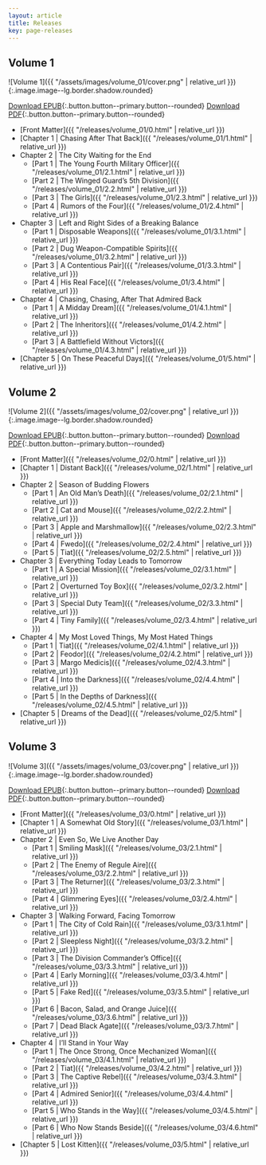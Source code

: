 ```yaml
---
layout: article
title: Releases
key: page-releases
---
```


## Volume 1

![Volume 1]({{ "/assets/images/volume_01/cover.png" | relative_url }}){:.image.image--lg.border.shadow.rounded}

[Download EPUB](#){:.button.button--primary.button--rounded}
[Download PDF](#){:.button.button--primary.button--rounded}

-   [Front Matter]({{ "/releases/volume_01/0.html" | relative_url }})
-   [Chapter 1 \| Chasing After That Back]({{ "/releases/volume_01/1.html" | relative_url }})
-   Chapter 2 \| The City Waiting for the End
    -   [Part 1 \| The Young Fourth Military Officer]({{ "/releases/volume_01/2.1.html" | relative_url }})
    -   [Part 2 \| The Winged Guard’s 5th Division]({{ "/releases/volume_01/2.2.html" | relative_url }})
    -   [Part 3 \| The Girls]({{ "/releases/volume_01/2.3.html" | relative_url }})
    -   [Part 4 \| Rumors of the Four]({{ "/releases/volume_01/2.4.html" | relative_url }})
-   Chapter 3 \| Left and Right Sides of a Breaking Balance
    -   [Part 1 \| Disposable Weapons]({{ "/releases/volume_01/3.1.html" | relative_url }})
    -   [Part 2 \| Dug Weapon-Compatible Spirits]({{ "/releases/volume_01/3.2.html" | relative_url }})
    -   [Part 3 \| A Contentious Pair]({{ "/releases/volume_01/3.3.html" | relative_url }})
    -   [Part 4 \| His Real Face]({{ "/releases/volume_01/3.4.html" | relative_url }})
-   Chapter 4 \| Chasing, Chasing, After That Admired Back
    -   [Part 1 \| A Midday Dream]({{ "/releases/volume_01/4.1.html" | relative_url }})
    -   [Part 2 \| The Inheritors]({{ "/releases/volume_01/4.2.html" | relative_url }})
    -   [Part 3 \| A Battlefield Without Victors]({{ "/releases/volume_01/4.3.html" | relative_url }})
-   [Chapter 5 \| On These Peaceful Days]({{ "/releases/volume_01/5.html" | relative_url }})

## Volume 2

![Volume 2]({{ "/assets/images/volume_02/cover.png" | relative_url }}){:.image.image--lg.border.shadow.rounded}

[Download EPUB](#){:.button.button--primary.button--rounded}
[Download PDF](#){:.button.button--primary.button--rounded}

-   [Front Matter]({{ "/releases/volume_02/0.html" | relative_url }})
-   [Chapter 1 \| Distant Back]({{ "/releases/volume_02/1.html" | relative_url }})
-   Chapter 2 \| Season of Budding Flowers
    -   [Part 1 \| An Old Man’s Death]({{ "/releases/volume_02/2.1.html" | relative_url }})
    -   [Part 2 \| Cat and Mouse]({{ "/releases/volume_02/2.2.html" | relative_url }})
    -   [Part 3 \| Apple and Marshmallow]({{ "/releases/volume_02/2.3.html" | relative_url }})
    -   [Part 4 \| Fwedo]({{ "/releases/volume_02/2.4.html" | relative_url }})
    -   [Part 5 \| Tiat]({{ "/releases/volume_02/2.5.html" | relative_url }})
-   Chapter 3 \| Everything Today Leads to Tomorrow
    -   [Part 1 \| A Special Mission]({{ "/releases/volume_02/3.1.html" | relative_url }})
    -   [Part 2 \| Overturned Toy Box]({{ "/releases/volume_02/3.2.html" | relative_url }})
    -   [Part 3 \| Special Duty Team]({{ "/releases/volume_02/3.3.html" | relative_url }})
    -   [Part 4 \| Tiny Family]({{ "/releases/volume_02/3.4.html" | relative_url }})
-   Chapter 4 \| My Most Loved Things, My Most Hated Things
    -   [Part 1 \| Tiat]({{ "/releases/volume_02/4.1.html" | relative_url }})
    -   [Part 2 \| Feodor]({{ "/releases/volume_02/4.2.html" | relative_url }})
    -   [Part 3 \| Margo Medicis]({{ "/releases/volume_02/4.3.html" | relative_url }})
    -   [Part 4 \| Into the Darkness]({{ "/releases/volume_02/4.4.html" | relative_url }})
    -   [Part 5 \| In the Depths of Darkness]({{ "/releases/volume_02/4.5.html" | relative_url }})
-   [Chapter 5 \| Dreams of the Dead]({{ "/releases/volume_02/5.html" | relative_url }})

## Volume 3

![Volume 3]({{ "/assets/images/volume_03/cover.png" | relative_url }}){:.image.image--lg.border.shadow.rounded}

[Download EPUB](#){:.button.button--primary.button--rounded}
[Download PDF](#){:.button.button--primary.button--rounded}

-   [Front Matter]({{ "/releases/volume_03/0.html" | relative_url }})
-   [Chapter 1 \| A Somewhat Old Story]({{ "/releases/volume_03/1.html" | relative_url }})
-   Chapter 2 \| Even So, We Live Another Day
    -   [Part 1 \| Smiling Mask]({{ "/releases/volume_03/2.1.html" | relative_url }})
    -   [Part 2 \| The Enemy of Regule Aire]({{ "/releases/volume_03/2.2.html" | relative_url }})
    -   [Part 3 \| The Returner]({{ "/releases/volume_03/2.3.html" | relative_url }})
    -   [Part 4 \| Glimmering Eyes]({{ "/releases/volume_03/2.4.html" | relative_url }})
-   Chapter 3 \| Walking Forward, Facing Tomorrow
    -   [Part 1 \| The City of Cold Rain]({{ "/releases/volume_03/3.1.html" | relative_url }})
    -   [Part 2 \| Sleepless Night]({{ "/releases/volume_03/3.2.html" | relative_url }})
    -   [Part 3 \| The Division Commander’s Office]({{ "/releases/volume_03/3.3.html" | relative_url }})
    -   [Part 4 \| Early Morning]({{ "/releases/volume_03/3.4.html" | relative_url }})
    -   [Part 5 \| Fake Red]({{ "/releases/volume_03/3.5.html" | relative_url }})
    -   [Part 6 \| Bacon, Salad, and Orange Juice]({{ "/releases/volume_03/3.6.html" | relative_url }})
    -   [Part 7 \| Dead Black Agate]({{ "/releases/volume_03/3.7.html" | relative_url }})
-   Chapter 4 \| I’ll Stand in Your Way
    -   [Part 1 \| The Once Strong, Once Mechanized Woman]({{ "/releases/volume_03/4.1.html" | relative_url }})
    -   [Part 2 \| Tiat]({{ "/releases/volume_03/4.2.html" | relative_url }})
    -   [Part 3 \| The Captive Rebel]({{ "/releases/volume_03/4.3.html" | relative_url }})
    -   [Part 4 \| Admired Senior]({{ "/releases/volume_03/4.4.html" | relative_url }})
    -   [Part 5 \| Who Stands in the Way]({{ "/releases/volume_03/4.5.html" | relative_url }})
    -   [Part 6 \| Who Now Stands Beside]({{ "/releases/volume_03/4.6.html" | relative_url }})
-   [Chapter 5 \| Lost Kitten]({{ "/releases/volume_03/5.html" | relative_url }})

